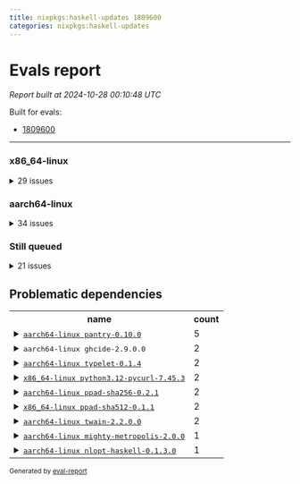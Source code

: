 ```yaml
---
title: nixpkgs:haskell-updates 1809600
categories: nixpkgs:haskell-updates
---
```

# Evals report

*Report built at 2024-10-28 00:10:48 UTC*

Built for evals:

  * [1809600](https://hydra.nixos.org/eval/1809600)

 * * * 

### x86_64-linux


<details><summary>29 issues</summary>
<table>
<thead><tr>
<th>job</th>
<th>status</th>
</tr></thead>
<tr>
<td>
<details><summary>
<tt><a href='https://hydra.nixos.org/build/276380967'>haskell.packages.ghc983.haskell-language-server.x86_64-linux</a></tt>
</summary>
<ul>
<li>
<b>=> Failed</b> <tt>ghcide-2.9.0.0</tt> <br /> <a href='https://hydra.nixos.org/build/276380967/nixlog/145'>log</a>, <a href='https://hydra.nixos.org/build/276380967/nixlog/145/raw'>raw</a>, <a href='https://hydra.nixos.org/build/276380967/nixlog/145/tail'>tail</a>
</li>
</ul>
</details>
</td>
<td>Dependency failed</td>
</tr>
<tr>
<td>
<details><summary>
<tt><a href='https://hydra.nixos.org/build/276368805'>haskellPackages.large-anon.x86_64-linux</a></tt>
</summary>
<ul>
<li>
<b>=> Failed</b> <tt>typelet-0.1.4</tt> <br /> <a href='https://hydra.nixos.org/build/276368805/nixlog/2'>log</a>, <a href='https://hydra.nixos.org/build/276368805/nixlog/2/raw'>raw</a>, <a href='https://hydra.nixos.org/build/276368805/nixlog/2/tail'>tail</a>, <a href='https://hydra.nixos.org/build/276367145'>build 276367145</a>
</li>
</ul>
</details>
</td>
<td>Dependency failed</td>
</tr>
<tr>
<td>
<details><summary>
<tt><a href='https://hydra.nixos.org/build/276368737'>haskellPackages.nvfetcher.x86_64-linux</a></tt>
</summary>
<ul>
<li>
<b>=> Failed</b> <tt>python3.12-pycurl-7.45.3</tt> <br /> <a href='https://hydra.nixos.org/build/276368737/nixlog/1'>log</a>, <a href='https://hydra.nixos.org/build/276368737/nixlog/1/raw'>raw</a>, <a href='https://hydra.nixos.org/build/276368737/nixlog/1/tail'>tail</a>, <a href='https://hydra.nixos.org/build/276386906'>build 276386906</a>
</li>
</ul>
</details>
</td>
<td>Dependency failed</td>
</tr>
<tr>
<td>
<details><summary>
<tt><a href='https://hydra.nixos.org/build/276375993'>haskellPackages.ppad-hmac-drbg.x86_64-linux</a></tt>
</summary>
<ul>
<li>
<b>=> Failed</b> <tt>ppad-sha512-0.1.1</tt> <br /> <a href='https://hydra.nixos.org/build/276375993/nixlog/1'>log</a>, <a href='https://hydra.nixos.org/build/276375993/nixlog/1/raw'>raw</a>, <a href='https://hydra.nixos.org/build/276375993/nixlog/1/tail'>tail</a>, <a href='https://hydra.nixos.org/build/276375868'>build 276375868</a>
</li>
</ul>
</details>
</td>
<td>Dependency failed</td>
</tr>
<tr>
<td>
<details><summary>
<tt><a href='https://hydra.nixos.org/build/276378343'>haskellPackages.ppad-secp256k1.x86_64-linux</a></tt>
</summary>
<ul>
<li>
<b>=> Failed</b> <tt>ppad-sha512-0.1.1</tt> <br /> <a href='https://hydra.nixos.org/build/276378343/nixlog/2'>log</a>, <a href='https://hydra.nixos.org/build/276378343/nixlog/2/raw'>raw</a>, <a href='https://hydra.nixos.org/build/276378343/nixlog/2/tail'>tail</a>, <a href='https://hydra.nixos.org/build/276375868'>build 276375868</a>
</li>
</ul>
</details>
</td>
<td>Dependency failed</td>
</tr>
<tr>
<td>
<details><summary>
<tt><a href='https://hydra.nixos.org/build/276372568'>haskellPackages.stack.x86_64-linux</a></tt>
</summary>
<ul>
<li>
<b>=> Failed</b> <tt>pantry-0.10.0</tt> <br /> <a href='https://hydra.nixos.org/build/276372568/nixlog/1'>log</a>, <a href='https://hydra.nixos.org/build/276372568/nixlog/1/raw'>raw</a>, <a href='https://hydra.nixos.org/build/276372568/nixlog/1/tail'>tail</a>, <a href='https://hydra.nixos.org/build/276369460'>build 276369460</a>
</li>
</ul>
</details>
</td>
<td>Dependency failed</td>
</tr>
<tr>
<td>
<details><summary>
<tt><a href='https://hydra.nixos.org/build/276374279'>mergeable</a></tt>
</summary>
<ul>
<li>
<b>=> Failed</b> <tt>pantry-0.10.0</tt> <br /> <a href='https://hydra.nixos.org/build/276374279/nixlog/2'>log</a>, <a href='https://hydra.nixos.org/build/276374279/nixlog/2/raw'>raw</a>, <a href='https://hydra.nixos.org/build/276374279/nixlog/2/tail'>tail</a>, <a href='https://hydra.nixos.org/build/276376222'>build 276376222</a>
</li>
</ul>
</details>
</td>
<td>Dependency failed</td>
</tr>
<tr>
<td>
<details><summary>
<tt><a href='https://hydra.nixos.org/build/276377263'>nvfetcher.x86_64-linux</a></tt>
</summary>
<ul>
<li>
<b>=> Failed</b> <tt>python3.12-pycurl-7.45.3</tt> <br /> <a href='https://hydra.nixos.org/build/276377263/nixlog/1'>log</a>, <a href='https://hydra.nixos.org/build/276377263/nixlog/1/raw'>raw</a>, <a href='https://hydra.nixos.org/build/276377263/nixlog/1/tail'>tail</a>, <a href='https://hydra.nixos.org/build/276386906'>build 276386906</a>
</li>
</ul>
</details>
</td>
<td>Dependency failed</td>
</tr>
<tr>
<td>
<details><summary>
<tt><a href='https://hydra.nixos.org/build/276378761'>oama.x86_64-linux</a></tt>
</summary>
<ul>
<li>
<b>=> Failed</b> <tt>twain-2.2.0.0</tt> <br /> <a href='https://hydra.nixos.org/build/276378761/nixlog/1'>log</a>, <a href='https://hydra.nixos.org/build/276378761/nixlog/1/raw'>raw</a>, <a href='https://hydra.nixos.org/build/276378761/nixlog/1/tail'>tail</a>, <a href='https://hydra.nixos.org/build/276372499'>build 276372499</a>
</li>
</ul>
</details>
</td>
<td>Dependency failed</td>
</tr>
<tr>
<td>
<details><summary>
<tt><a href='https://hydra.nixos.org/build/276369460'>stack.x86_64-linux</a></tt>
</summary>
<ul>
<li>
<b>=> Failed</b> <tt>pantry-0.10.0</tt> <br /> <a href='https://hydra.nixos.org/build/276369460/nixlog/5'>log</a>, <a href='https://hydra.nixos.org/build/276369460/nixlog/5/raw'>raw</a>, <a href='https://hydra.nixos.org/build/276369460/nixlog/5/tail'>tail</a>
</li>
</ul>
</details>
</td>
<td>Dependency failed</td>
</tr>
<tr>
<td>
<tt><a href='https://hydra.nixos.org/build/276379260'>haskellPackages.MicroHs.x86_64-linux</a></tt>
</td>
<td>Failed</td>
</tr>
<tr>
<td>
<tt><a href='https://hydra.nixos.org/build/276370826'>haskellPackages.aeson-generic-default.x86_64-linux</a></tt>
</td>
<td>Failed</td>
</tr>
<tr>
<td>
<tt><a href='https://hydra.nixos.org/build/276376899'>haskellPackages.graphql-spice.x86_64-linux</a></tt>
</td>
<td>Failed</td>
</tr>
<tr>
<td>
<tt><a href='https://hydra.nixos.org/build/276377558'>haskellPackages.hs-tango.x86_64-linux</a></tt>
</td>
<td>Failed</td>
</tr>
<tr>
<td>
<tt><a href='https://hydra.nixos.org/build/276378643'>haskellPackages.if-instance.x86_64-linux</a></tt>
</td>
<td>Failed</td>
</tr>
<tr>
<td>
<tt><a href='https://hydra.nixos.org/build/276375449'>haskellPackages.llvm-codegen.x86_64-linux</a></tt>
</td>
<td>Failed</td>
</tr>
<tr>
<td>
<tt><a href='https://hydra.nixos.org/build/276378951'>haskellPackages.mem-info.x86_64-linux</a></tt>
</td>
<td>Failed</td>
</tr>
<tr>
<td>
<tt><a href='https://hydra.nixos.org/build/276371507'>haskellPackages.ollama-haskell.x86_64-linux</a></tt>
</td>
<td>Failed</td>
</tr>
<tr>
<td>
<tt><a href='https://hydra.nixos.org/build/276377736'>haskellPackages.ppad-sha256.x86_64-linux</a></tt>
</td>
<td>Failed</td>
</tr>
<tr>
<td>
<tt><a href='https://hydra.nixos.org/build/276375868'>haskellPackages.ppad-sha512.x86_64-linux</a></tt>
</td>
<td>Failed</td>
</tr>
<tr>
<td>
<tt><a href='https://hydra.nixos.org/build/276371928'>haskellPackages.simple-vec3.x86_64-linux</a></tt>
</td>
<td>Failed</td>
</tr>
<tr>
<td>
<tt><a href='https://hydra.nixos.org/build/276372499'>haskellPackages.twain.x86_64-linux</a></tt>
</td>
<td>Failed</td>
</tr>
<tr>
<td>
<tt><a href='https://hydra.nixos.org/build/276367145'>haskellPackages.typelet.x86_64-linux</a></tt>
</td>
<td>Failed</td>
</tr>
<tr>
<td>
<tt><a href='https://hydra.nixos.org/build/276370855'>haskellPackages.yi-contrib.x86_64-linux</a></tt>
</td>
<td>Failed</td>
</tr>
<tr>
<td>
<tt><a href='https://hydra.nixos.org/build/276375617'>haskellPackages.yi-monokai.x86_64-linux</a></tt>
</td>
<td>Failed</td>
</tr>
<tr>
<td>
<tt><a href='https://hydra.nixos.org/build/276380211'>haskellPackages.yi-solarized.x86_64-linux</a></tt>
</td>
<td>Failed</td>
</tr>
<tr>
<td>
<tt><a href='https://hydra.nixos.org/build/276371008'>haskellPackages.yi-spolsky.x86_64-linux</a></tt>
</td>
<td>Failed</td>
</tr>
<tr>
<td>
<tt><a href='https://hydra.nixos.org/build/276376882'>haskellPackages.duckdb-haskell.x86_64-linux</a></tt>
</td>
<td>Timed out</td>
</tr>
<tr>
<td>
<tt><a href='https://hydra.nixos.org/build/276370544'>haskellPackages.nspace.x86_64-linux</a></tt>
</td>
<td>Timed out</td>
</tr>
</table>
</details>


### aarch64-linux


<details><summary>34 issues</summary>
<table>
<thead><tr>
<th>job</th>
<th>status</th>
</tr></thead>
<tr>
<td>
<details><summary>
<tt><a href='https://hydra.nixos.org/build/276380987'>haskell.packages.ghc983.haskell-language-server.aarch64-linux</a></tt>
</summary>
<ul>
<li>
<b>=> Failed</b> <tt>ghcide-2.9.0.0</tt> <br /> <a href='https://hydra.nixos.org/build/276380987/nixlog/133'>log</a>, <a href='https://hydra.nixos.org/build/276380987/nixlog/133/raw'>raw</a>, <a href='https://hydra.nixos.org/build/276380987/nixlog/133/tail'>tail</a>
</li>
</ul>
</details>
</td>
<td>Dependency failed</td>
</tr>
<tr>
<td>
<details><summary>
<tt><a href='https://hydra.nixos.org/build/276378870'>haskellPackages.declarative.aarch64-linux</a></tt>
</summary>
<ul>
<li>
<b>=> Failed</b> <tt>mighty-metropolis-2.0.0</tt> <br /> <a href='https://hydra.nixos.org/build/276378870/nixlog/1'>log</a>, <a href='https://hydra.nixos.org/build/276378870/nixlog/1/raw'>raw</a>, <a href='https://hydra.nixos.org/build/276378870/nixlog/1/tail'>tail</a>, <a href='https://hydra.nixos.org/build/276378123'>build 276378123</a>
</li>
</ul>
</details>
</td>
<td>Dependency failed</td>
</tr>
<tr>
<td>
<details><summary>
<tt><a href='https://hydra.nixos.org/build/276368097'>haskellPackages.hmatrix-nlopt.aarch64-linux</a></tt>
</summary>
<ul>
<li>
<b>=> Failed</b> <tt>nlopt-haskell-0.1.3.0</tt> <br /> <a href='https://hydra.nixos.org/build/276368097/nixlog/1'>log</a>, <a href='https://hydra.nixos.org/build/276368097/nixlog/1/raw'>raw</a>, <a href='https://hydra.nixos.org/build/276368097/nixlog/1/tail'>tail</a>, <a href='https://hydra.nixos.org/build/276366877'>build 276366877</a>
</li>
</ul>
</details>
</td>
<td>Dependency failed</td>
</tr>
<tr>
<td>
<details><summary>
<tt><a href='https://hydra.nixos.org/build/276377921'>haskellPackages.large-anon.aarch64-linux</a></tt>
</summary>
<ul>
<li>
<b>=> Failed</b> <tt>typelet-0.1.4</tt> <br /> <a href='https://hydra.nixos.org/build/276377921/nixlog/1'>log</a>, <a href='https://hydra.nixos.org/build/276377921/nixlog/1/raw'>raw</a>, <a href='https://hydra.nixos.org/build/276377921/nixlog/1/tail'>tail</a>, <a href='https://hydra.nixos.org/build/276369441'>build 276369441</a>
</li>
</ul>
</details>
</td>
<td>Dependency failed</td>
</tr>
<tr>
<td>
<details><summary>
<tt><a href='https://hydra.nixos.org/build/276378306'>haskellPackages.ppad-hmac-drbg.aarch64-linux</a></tt>
</summary>
<ul>
<li>
<b>=> Failed</b> <tt>ppad-sha256-0.2.1</tt> <br /> <a href='https://hydra.nixos.org/build/276378306/nixlog/1'>log</a>, <a href='https://hydra.nixos.org/build/276378306/nixlog/1/raw'>raw</a>, <a href='https://hydra.nixos.org/build/276378306/nixlog/1/tail'>tail</a>, <a href='https://hydra.nixos.org/build/276367112'>build 276367112</a>
</li>
</ul>
</details>
</td>
<td>Dependency failed</td>
</tr>
<tr>
<td>
<details><summary>
<tt><a href='https://hydra.nixos.org/build/276375154'>haskellPackages.ppad-secp256k1.aarch64-linux</a></tt>
</summary>
<ul>
<li>
<b>=> Failed</b> <tt>ppad-sha256-0.2.1</tt> <br /> <a href='https://hydra.nixos.org/build/276375154/nixlog/2'>log</a>, <a href='https://hydra.nixos.org/build/276375154/nixlog/2/raw'>raw</a>, <a href='https://hydra.nixos.org/build/276375154/nixlog/2/tail'>tail</a>, <a href='https://hydra.nixos.org/build/276367112'>build 276367112</a>
</li>
</ul>
</details>
</td>
<td>Dependency failed</td>
</tr>
<tr>
<td>
<details><summary>
<tt><a href='https://hydra.nixos.org/build/276380085'>haskellPackages.stack.aarch64-linux</a></tt>
</summary>
<ul>
<li>
<b>=> Failed</b> <tt>pantry-0.10.0</tt> <br /> <a href='https://hydra.nixos.org/build/276380085/nixlog/1'>log</a>, <a href='https://hydra.nixos.org/build/276380085/nixlog/1/raw'>raw</a>, <a href='https://hydra.nixos.org/build/276380085/nixlog/1/tail'>tail</a>, <a href='https://hydra.nixos.org/build/276376222'>build 276376222</a>
</li>
</ul>
</details>
</td>
<td>Dependency failed</td>
</tr>
<tr>
<td>
<details><summary>
<tt><a href='https://hydra.nixos.org/build/276373671'>oama.aarch64-linux</a></tt>
</summary>
<ul>
<li>
<b>=> Failed</b> <tt>twain-2.2.0.0</tt> <br /> <a href='https://hydra.nixos.org/build/276373671/nixlog/6'>log</a>, <a href='https://hydra.nixos.org/build/276373671/nixlog/6/raw'>raw</a>, <a href='https://hydra.nixos.org/build/276373671/nixlog/6/tail'>tail</a>, <a href='https://hydra.nixos.org/build/276376109'>build 276376109</a>
</li>
</ul>
</details>
</td>
<td>Dependency failed</td>
</tr>
<tr>
<td>
<details><summary>
<tt><a href='https://hydra.nixos.org/build/276376222'>stack.aarch64-linux</a></tt>
</summary>
<ul>
<li>
<b>=> Failed</b> <tt>pantry-0.10.0</tt> <br /> <a href='https://hydra.nixos.org/build/276376222/nixlog/5'>log</a>, <a href='https://hydra.nixos.org/build/276376222/nixlog/5/raw'>raw</a>, <a href='https://hydra.nixos.org/build/276376222/nixlog/5/tail'>tail</a>
</li>
</ul>
</details>
</td>
<td>Dependency failed</td>
</tr>
<tr>
<td>
<tt><a href='https://hydra.nixos.org/build/276375836'>haskellPackages.GOST34112012-Hash.aarch64-linux</a></tt>
</td>
<td>Failed</td>
</tr>
<tr>
<td>
<tt><a href='https://hydra.nixos.org/build/276376587'>haskellPackages.HsASA.aarch64-linux</a></tt>
</td>
<td>Failed</td>
</tr>
<tr>
<td>
<tt><a href='https://hydra.nixos.org/build/276375537'>haskellPackages.MicroHs.aarch64-linux</a></tt>
</td>
<td>Failed</td>
</tr>
<tr>
<td>
<tt><a href='https://hydra.nixos.org/build/276373023'>haskellPackages.aeson-generic-default.aarch64-linux</a></tt>
</td>
<td>Failed</td>
</tr>
<tr>
<td>
<tt><a href='https://hydra.nixos.org/build/276375326'>haskellPackages.freetype2.aarch64-linux</a></tt>
</td>
<td>Failed</td>
</tr>
<tr>
<td>
<tt><a href='https://hydra.nixos.org/build/276375623'>haskellPackages.graphql-spice.aarch64-linux</a></tt>
</td>
<td>Failed</td>
</tr>
<tr>
<td>
<tt><a href='https://hydra.nixos.org/build/276374912'>haskellPackages.hs-tango.aarch64-linux</a></tt>
</td>
<td>Failed</td>
</tr>
<tr>
<td>
<tt><a href='https://hydra.nixos.org/build/276373662'>haskellPackages.hw-simd.aarch64-linux</a></tt>
</td>
<td>Failed</td>
</tr>
<tr>
<td>
<tt><a href='https://hydra.nixos.org/build/276369433'>haskellPackages.if-instance.aarch64-linux</a></tt>
</td>
<td>Failed</td>
</tr>
<tr>
<td>
<tt><a href='https://hydra.nixos.org/build/276371393'>haskellPackages.llvm-codegen.aarch64-linux</a></tt>
</td>
<td>Failed</td>
</tr>
<tr>
<td>
<tt><a href='https://hydra.nixos.org/build/276378123'>haskellPackages.mighty-metropolis.aarch64-linux</a></tt>
</td>
<td>Failed</td>
</tr>
<tr>
<td>
<tt><a href='https://hydra.nixos.org/build/276366877'>haskellPackages.nlopt-haskell.aarch64-linux</a></tt>
</td>
<td>Failed</td>
</tr>
<tr>
<td>
<tt><a href='https://hydra.nixos.org/build/276378138'>haskellPackages.ollama-haskell.aarch64-linux</a></tt>
</td>
<td>Failed</td>
</tr>
<tr>
<td>
<tt><a href='https://hydra.nixos.org/build/276367112'>haskellPackages.ppad-sha256.aarch64-linux</a></tt>
</td>
<td>Failed</td>
</tr>
<tr>
<td>
<tt><a href='https://hydra.nixos.org/build/276373808'>haskellPackages.ppad-sha512.aarch64-linux</a></tt>
</td>
<td>Failed</td>
</tr>
<tr>
<td>
<tt><a href='https://hydra.nixos.org/build/276369370'>haskellPackages.simdutf.aarch64-linux</a></tt>
</td>
<td>Failed</td>
</tr>
<tr>
<td>
<tt><a href='https://hydra.nixos.org/build/276370346'>haskellPackages.tasty-papi.aarch64-linux</a></tt>
</td>
<td>Failed</td>
</tr>
<tr>
<td>
<tt><a href='https://hydra.nixos.org/build/276376109'>haskellPackages.twain.aarch64-linux</a></tt>
</td>
<td>Failed</td>
</tr>
<tr>
<td>
<tt><a href='https://hydra.nixos.org/build/276377004'>haskellPackages.twobitreader.aarch64-linux</a></tt>
</td>
<td>Failed</td>
</tr>
<tr>
<td>
<tt><a href='https://hydra.nixos.org/build/276369441'>haskellPackages.typelet.aarch64-linux</a></tt>
</td>
<td>Failed</td>
</tr>
<tr>
<td>
<tt><a href='https://hydra.nixos.org/build/276370668'>haskellPackages.yi-contrib.aarch64-linux</a></tt>
</td>
<td>Failed</td>
</tr>
<tr>
<td>
<tt><a href='https://hydra.nixos.org/build/276380844'>haskellPackages.yi-monokai.aarch64-linux</a></tt>
</td>
<td>Failed</td>
</tr>
<tr>
<td>
<tt><a href='https://hydra.nixos.org/build/276373091'>haskellPackages.yi-solarized.aarch64-linux</a></tt>
</td>
<td>Failed</td>
</tr>
<tr>
<td>
<tt><a href='https://hydra.nixos.org/build/276379419'>haskellPackages.yi-spolsky.aarch64-linux</a></tt>
</td>
<td>Failed</td>
</tr>
<tr>
<td>
<tt><a href='https://hydra.nixos.org/build/276376597'>haskellPackages.nspace.aarch64-linux</a></tt>
</td>
<td>Timed out</td>
</tr>
</table>
</details>


### Still queued


<details><summary>21 issues</summary>
<table>
<thead><tr>
<th>job</th>
<th>status</th>
<th>platform</th>
</tr></thead>
<tr>
<td>
<tt><a href='https://hydra.nixos.org/build/276374224'>haskell.compiler.ghcHEAD.x86_64-linux</a></tt>
</td>
<td>Queued</td>
<th>x86_64-linux</th>
</tr>
<tr>
<td>
<tt><a href='https://hydra.nixos.org/build/276373303'>haskell.compiler.native-bignum.ghc963.x86_64-linux</a></tt>
</td>
<td>Queued</td>
<th>x86_64-linux</th>
</tr>
<tr>
<td>
<tt><a href='https://hydra.nixos.org/build/276372423'>haskell.compiler.native-bignum.ghc965.x86_64-linux</a></tt>
</td>
<td>Queued</td>
<th>x86_64-linux</th>
</tr>
<tr>
<td>
<tt><a href='https://hydra.nixos.org/build/276376772'>haskell.compiler.native-bignum.ghcHEAD.x86_64-linux</a></tt>
</td>
<td>Queued</td>
<th>x86_64-linux</th>
</tr>
<tr>
<td>
<tt><a href='https://hydra.nixos.org/build/276374821'>pkgsCross.aarch64-multiplatform.haskell.compiler.ghc8107.x86_64-linux</a></tt>
</td>
<td>Queued</td>
<th>x86_64-linux</th>
</tr>
<tr>
<td>
<tt><a href='https://hydra.nixos.org/build/276372386'>pkgsCross.ghcjs.haskell.packages.ghcHEAD.ghc.x86_64-linux</a></tt>
</td>
<td>Queued</td>
<th>x86_64-linux</th>
</tr>
<tr>
<td>
<tt><a href='https://hydra.nixos.org/build/276379927'>pkgsCross.ghcjs.haskell.packages.ghcHEAD.hello.x86_64-linux</a></tt>
</td>
<td>Queued</td>
<th>x86_64-linux</th>
</tr>
<tr>
<td>
<tt><a href='https://hydra.nixos.org/build/276373217'>pkgsCross.ghcjs.haskell.packages.ghcHEAD.microlens.x86_64-linux</a></tt>
</td>
<td>Queued</td>
<th>x86_64-linux</th>
</tr>
<tr>
<td>
<tt><a href='https://hydra.nixos.org/build/276372721'>pkgsCross.riscv64.haskell.compiler.ghc948.x86_64-linux</a></tt>
</td>
<td>Queued</td>
<th>x86_64-linux</th>
</tr>
<tr>
<td>
<tt><a href='https://hydra.nixos.org/build/276374826'>pkgsMusl.haskell.compiler.ghc94.x86_64-linux</a></tt>
</td>
<td>Queued</td>
<th>x86_64-linux</th>
</tr>
<tr>
<td>
<tt><a href='https://hydra.nixos.org/build/276375363'>pkgsMusl.haskell.compiler.ghc945.x86_64-linux</a></tt>
</td>
<td>Queued</td>
<th>x86_64-linux</th>
</tr>
<tr>
<td>
<tt><a href='https://hydra.nixos.org/build/276379510'>pkgsMusl.haskell.compiler.ghc946.x86_64-linux</a></tt>
</td>
<td>Queued</td>
<th>x86_64-linux</th>
</tr>
<tr>
<td>
<tt><a href='https://hydra.nixos.org/build/276374204'>pkgsMusl.haskell.compiler.ghc947.x86_64-linux</a></tt>
</td>
<td>Queued</td>
<th>x86_64-linux</th>
</tr>
<tr>
<td>
<tt><a href='https://hydra.nixos.org/build/276373555'>pkgsMusl.haskell.compiler.ghc948.x86_64-linux</a></tt>
</td>
<td>Queued</td>
<th>x86_64-linux</th>
</tr>
<tr>
<td>
<tt><a href='https://hydra.nixos.org/build/276377857'>pkgsMusl.haskell.compiler.ghc964.x86_64-linux</a></tt>
</td>
<td>Queued</td>
<th>x86_64-linux</th>
</tr>
<tr>
<td>
<tt><a href='https://hydra.nixos.org/build/276377485'>pkgsMusl.haskell.compiler.ghc983.x86_64-linux</a></tt>
</td>
<td>Queued</td>
<th>x86_64-linux</th>
</tr>
<tr>
<td>
<tt><a href='https://hydra.nixos.org/build/276379875'>pkgsMusl.haskell.compiler.native-bignum.ghc946.x86_64-linux</a></tt>
</td>
<td>Queued</td>
<th>x86_64-linux</th>
</tr>
<tr>
<td>
<tt><a href='https://hydra.nixos.org/build/276379127'>pkgsMusl.haskell.compiler.native-bignum.ghc947.x86_64-linux</a></tt>
</td>
<td>Queued</td>
<th>x86_64-linux</th>
</tr>
<tr>
<td>
<tt><a href='https://hydra.nixos.org/build/276373937'>pkgsMusl.haskell.compiler.native-bignum.ghc96.x86_64-linux</a></tt>
</td>
<td>Queued</td>
<th>x86_64-linux</th>
</tr>
<tr>
<td>
<tt><a href='https://hydra.nixos.org/build/276380113'>pkgsMusl.haskell.compiler.native-bignum.ghc966.x86_64-linux</a></tt>
</td>
<td>Queued</td>
<th>x86_64-linux</th>
</tr>
<tr>
<td>
<tt><a href='https://hydra.nixos.org/build/276372645'>pkgsMusl.haskell.compiler.native-bignum.ghc983.x86_64-linux</a></tt>
</td>
<td>Queued</td>
<th>x86_64-linux</th>
</tr>
</table>
</details>

## Problematic dependencies

<table>
<tr>
<th>name</th><th>count</th>
</tr>
<tr>
<td>
<details><summary><tt><a href='https://hydra.nixos.org/build/276376222'>aarch64-linux pantry-0.10.0</a></tt></summary>
<ul>
<li>haskellPackages.stack.aarch64-linux</li>
<li>haskellPackages.stack.x86_64-linux</li>
<li>mergeable</li>
<li>stack.aarch64-linux</li>
<li>stack.x86_64-linux</li>
</ul>
</details>
</td>
<td>5</td>
</tr>
<tr>
<td>
<details><summary><tt>aarch64-linux ghcide-2.9.0.0</tt></summary>
<ul>
<li>haskell.packages.ghc983.haskell-language-server.aarch64-linux</li>
<li>haskell.packages.ghc983.haskell-language-server.x86_64-linux</li>
</ul>
</details>
</td>
<td>2</td>
</tr>
<tr>
<td>
<details><summary><tt><a href='https://hydra.nixos.org/build/276369441'>aarch64-linux typelet-0.1.4</a></tt></summary>
<ul>
<li>haskellPackages.large-anon.aarch64-linux</li>
<li>haskellPackages.large-anon.x86_64-linux</li>
</ul>
</details>
</td>
<td>2</td>
</tr>
<tr>
<td>
<details><summary><tt><a href='https://hydra.nixos.org/build/276386906'>x86_64-linux python3.12-pycurl-7.45.3</a></tt></summary>
<ul>
<li>haskellPackages.nvfetcher.x86_64-linux</li>
<li>nvfetcher.x86_64-linux</li>
</ul>
</details>
</td>
<td>2</td>
</tr>
<tr>
<td>
<details><summary><tt><a href='https://hydra.nixos.org/build/276367112'>aarch64-linux ppad-sha256-0.2.1</a></tt></summary>
<ul>
<li>haskellPackages.ppad-hmac-drbg.aarch64-linux</li>
<li>haskellPackages.ppad-secp256k1.aarch64-linux</li>
</ul>
</details>
</td>
<td>2</td>
</tr>
<tr>
<td>
<details><summary><tt><a href='https://hydra.nixos.org/build/276375868'>x86_64-linux ppad-sha512-0.1.1</a></tt></summary>
<ul>
<li>haskellPackages.ppad-hmac-drbg.x86_64-linux</li>
<li>haskellPackages.ppad-secp256k1.x86_64-linux</li>
</ul>
</details>
</td>
<td>2</td>
</tr>
<tr>
<td>
<details><summary><tt><a href='https://hydra.nixos.org/build/276376109'>aarch64-linux twain-2.2.0.0</a></tt></summary>
<ul>
<li>oama.aarch64-linux</li>
<li>oama.x86_64-linux</li>
</ul>
</details>
</td>
<td>2</td>
</tr>
<tr>
<td>
<details><summary><tt><a href='https://hydra.nixos.org/build/276378123'>aarch64-linux mighty-metropolis-2.0.0</a></tt></summary>
<ul>
<li>haskellPackages.declarative.aarch64-linux</li>
</ul>
</details>
</td>
<td>1</td>
</tr>
<tr>
<td>
<details><summary><tt><a href='https://hydra.nixos.org/build/276366877'>aarch64-linux nlopt-haskell-0.1.3.0</a></tt></summary>
<ul>
<li>haskellPackages.hmatrix-nlopt.aarch64-linux</li>
</ul>
</details>
</td>
<td>1</td>
</tr>
</table>

<sup>Generated by [eval-report](https://github.com/nix-community/nix-review-tools/blob/master/eval-report)</sup>

